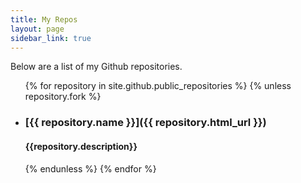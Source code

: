 ```yaml
---
title: My Repos
layout: page
sidebar_link: true
---
```

Below are a list of my Github repositories.

<ul class="posts-list">
{% for repository in site.github.public_repositories %}
{% unless repository.fork %}
<li>
<h3> [{{ repository.name }}]({{ repository.html_url }}) </h3>
<h4> {{repository.description}} </h4>
</li>
{% endunless %}
{% endfor %}
